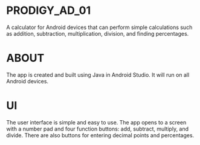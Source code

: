 # PRODIGY_AD_01
A calculator for Android devices that can perform simple calculations such as addition, subtraction, multiplication, division, and finding percentages.


# ABOUT
The app is created and built using Java in Android Studio. It will run on all Android devices.

# UI
The user interface is simple and easy to use. The app opens to a screen with a number pad and four function buttons: add, subtract, multiply, and divide. There are also buttons for entering decimal points and percentages.


